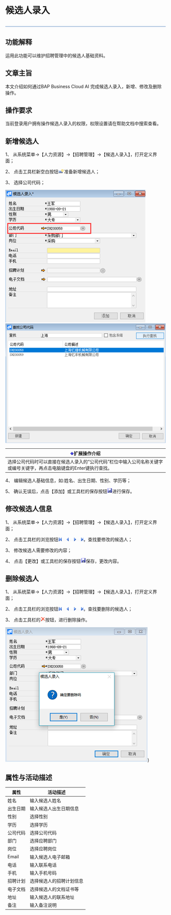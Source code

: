 # 候选人录入 

![img](图片/标题.png)

## 功能解释 

运用此功能可以维护招聘管理中的候选人基础资料。

## 文章主旨 

本文介绍如何通过BAP Business Cloud AI 完成候选人录入，新增、修改及删除操作。

## 操作要求 

当前登录用户拥有操作候选人录入的权限，权限设置请在帮助文档中搜索查看。

## 新增候选人 

1、 从系统菜单->【人力资源】->【招聘管理】->【候选人录入】，打开定义界面；	

2、 点击工具栏新空白按钮![img](图片/新空白记录.png)准备新增候选人；

3、 选择公司代码；

![img](图片/候选人录入1.png) ![img](图片/候选人录入2.png)

| ![img](图片/扩展.png)**扩展操作介绍** |
| ------------------------------------------------------------ |
| 选择公司代码时可以直接在候选人录入的“公司代码”栏位中输入公司名称关键字或编号关键字，再点击电脑键盘的Enter键执行查找。 |

 

4、 编辑候选人基础信息，如:姓名、出生日期、性别、学历等；

5、 确认无误后，点击【添加】或工具栏的保存按钮![img](图片/保存.png)进行保存。

## 修改候选人信息 

1、 从系统菜单->【人力资源】->【招聘管理】->【候选人录入】，打开定义界面；

2、 点击工具栏的浏览按钮![img](图片/翻页.png)，查找要修改的候选人；

3、 修改候选人需要修改的内容；

4、 点击【更改】或工具栏的保存按钮![img](图片/保存.png)保存，更改内容。

## 删除候选人 

1、 从系统菜单->【人力资源】->【招聘管理】->【候选人录入】，打开定义界面；

2、 点击工具栏的浏览按钮![img](图片/翻页.png)，查找要删除的候选人；

3、 点击工具栏的![img](图片/删除.png)按钮，进行删除操作。

![img](图片/候选人录入3.png)) 

## 属性与活动描述 

| **属性** | **活动描述**       |
| -------------- | ------------------------ |
| 姓名           | 输入候选人姓名           |
| 出生日期       | 输入候选人出生日期信息   |
| 性别           | 选择性别                 |
| 学历           | 选择学历                 |
| 公司代码       | 选择公司代码             |
| 部门           | 选择应聘部门             |
| 岗位           | 选择应聘岗位             |
| Email          | 输入候选人电子邮箱       |
| 电话           | 输入联系电话             |
| 手机           | 输入手机号码             |
| 招聘计划       | 选择候选人的招聘计划信息 |
| 电子文档       | 选择候选人的文档证书等   |
| 地址           | 输入候选人的联系地址     |
| 备注           | 输入备注说明             |

 
